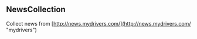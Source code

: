 ## NewsCollection

Collect news from [http://news.mydrivers.com/](http://news.mydrivers.com/ "mydrivers")